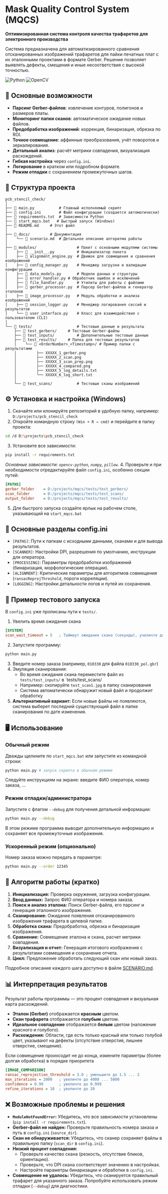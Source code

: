# Mask Quality Control System (MQCS)

**Оптимизированная система контроля качества трафаретов для электронного производства**

Система предназначена для автоматизированного сравнения отсканированных изображений трафаретов для пайки печатных плат с их эталонными проектами в формате Gerber. Решение позволяет выявлять дефекты, смещения и иные несоответствия с высокой точностью.

![Python](https://img.shields.io/badge/Python-3.8+-blue.svg)
![OpenCV](https://img.shields.io/badge/OpenCV-4.x-green.svg)

## 🚀 Основные возможности

- **Парсинг Gerber-файлов**: извлечение контуров, полигонов и размеров платы.
- **Мониторинг папки сканов**: автоматическое ожидание новых файлов.
- **Предобработка изображений**: коррекция, бинаризация, обрезка по ROI.
- **Точное совмещение**: аффинные преобразования, учёт поворотов и зеркалирования.
- **Детальный анализ**: расчёт метрики совпадения, визуализация расхождений.
- **Гибкая настройка** через `config.ini`.
- **Логирование** в кратком или подробном формате.
- **Режим отладки** с сохранением промежуточных шагов.


## 📁 Структура проекта

```tree
pcb_stencil_check/
│
├── 📄 main.py			# Главный исполняемый скрипт
├── 📄 config.ini		# Файл конфигурации (создается автоматически)
├── 📄 requirements.txt	# Зависимости Python
├── 📄 start_mqcs.bat   # Быстрый запуск (Windows)
├── 📄 README.md		# Этот файл
│
├── 📂 docs/			# Документация
│    └── 📄 scenario.md	# Детальное описание алгоритма работы
│
├── 📂 modules/					# Пакет с основными модулями системы
│    ├── 📄 __init__.py			# Инициализатор пакета
│    ├── 📄 alignment_engine.py	# Движок для совмещения и сравнения изображений
│    ├── 📄 config_manager.py	# Менеджер загрузки и валидации конфигурации
│    ├── 📄 data_models.py		# Модели данных и структуры
│    ├── 📄 error_handler.py	# Обработчик ошибок и исключений
│    ├── 📄 file_handler.py		# Утилиты для работы с файлами
│    ├── 📄 gerber_processor.py	# Парсер Gerber-файлов и генератор эталонов
│    ├── 📄 image_processor.py	# Модуль обработки и анализа изображений
│    ├── 📄 session_logger.py	# Менеджер логирования сессий и результатов
│    └── 📄 user_interface.py	# Класс для взаимодействия с пользователем (CLI)
│
└── 📂 tests/					# Тестовые данные и результаты
    ├── 📂 test_gerbers/		# Тестовые Gerber-файлы
    ├── 📂 test_inputs/			# Дополнительные тестовые данные
    ├── 📂 test_results/		# Папка для тестовых результатов
    │    └── 📂 <OrderNumber>_<Timestamp>/ # Пример папки с результатами
    │         ├── XXXXX_1_gerber.png
    │         ├── XXXXX_2_scan.png
    │         ├── XXXXX_3_scan_prep.png
    │         ├── XXXXX_4_compared.png
    │         ├── XXXXX_5_log_details.txt
    │         └── XXXXX_6_log_short.txt
    │
    └── 📂 test_scans/			# Тестовые сканы изображений
```

## ⚙️ Установка и настройка (Windows)

1. Скачайте или клонируйте репозиторий в удобную папку, например: `D:/projects/pcb_stencil_check`
2. Откройте командную строку `(Win + R → cmd)` и перейдите в папку проекта:
```bash
cd /d D:\projects\pcb_stencil_check
```
3. Установите все зависимости:
```bash
pip install -r requirements.txt
```
*Основные зависимости: `opencv-python`, `numpy`, `pillow`.*
4. Проверьте и при необходимости отредактируйте файл `config.ini`, особенно секции путей:
```ini
[PATHS]
gerber_folder    = D:/projects/mqcs/tests/test_gerbers/
scan_folder      = D:/projects/mqcs/tests/test_scans/
output_folder    = D:/projects/mqcs/tests/test_results/
```
5. Для быстрого запуска создайте ярлык на рабочем столе, указывающий на `start_mqcs.bat`

## 🔧 Основные разделы config.ini

- `[PATHS]`: Пути к папкам с исходными данными, сканами и для вывода результатов.
- `[SCANNER]`: Настройки DPI, разрешения по умолчанию, инструкции для оператора.
- `[PROCESSING]`: Параметры предобработки изображений (бинаризация, морфологические операции).
- `[ALIGNMENT]`: Критические параметры для алгоритмов совмещения (`ransacReprojThreshold`, пороги корреляции).
- `[LOGGING]`: Настройки детальности логов и путей их сохранения.

## 🧪 Пример тестового запуска

В `config.ini` уже прописаны пути к `tests/`.

1. Увелить время ожидания скана
```ini
[SYSTEM]
scan_wait_timeout = 5   ; Таймаут ожидания скана (секунды), учеличте до 30
```
2. Запустите программу:
```bash
python main.py
```
3. Введите номер заказа (например, `010330` для файла `010330_pol.gbr`)
4. Эмуляция сканирования:
	- Во время ожидания скана переместите файл из `tests/test_inputs/` в `tests/test_scans/
	- Например: скопируйте `test_scan1.jpg` в папку сканирования
	- Система автоматически обнаружит новый файл и продолжит обработку
5. **Альтернативный вариант:** Если новые файлы не появляются, система выберет последний существующий файл в папке сканирования по дате изменения.

## 🖥️ Использование

### Обычный режим
Дважды щелкните по `start_mqcs.bat` или запустите из командной строки:
```bash
python main.py # запуск скрипта в обычном режиме
```
Следуйте инструкциям на экране: введите ФИО оператора, номер заказа, ...

### Режим отладки/администратора
Запустите с флагом `--debug` для получения детальной информации:
```bash
python main.py --debug
```
В этом режиме программа выводит дополнительную информацию и сохраняет все промежуточные изображения.

### Ускоренный режим (опционально)
Номер заказа можно передать в параметре:
```bash
python main.py --order 12345
```

## 🔧 Алгоритм работы (кратко)

1. **Инициализация:** Проверка окружения, загрузка конфигурации.
2. **Ввод данных:** Запрос ФИО оператора и номера заказа.
3. **Поиск и анализ эталона:** Поиск Gerber-файла, его парсинг и генерация эталонного изображения.
4. **Сканирование:** Ожидание появления отсканированного изображения трафарета в целевой папке.
5. **Обработка скана:** Предобработка, обрезка и бинаризация изображения.
6. **Сравнение:** Совмещение эталона и скана, расчет метрики совпадения.
7. **Визуализация и отчет:** Генерация итогового изображения с результатами совмещения и сохранение отчета.
8. **Цикл:** Предложение обработать следующий скан или новый заказ.

Подробное описание каждого шага доступно в файле [SCENARIO.md](docs/scenario.md).

## 📊 Интерпретация результатов

Результат работы программы — это процент совпадения и визуальная карта расхождений.
- **Эталон (Gerber)** отображается **красным** цветом.
- **Скан трафарета** отображается **голубым** цветом.
- **Идеальное совпадение** отображается **белым** цветом (наложение красного и голубого).
- **Расхождения:** Области, где есть только красный или только голубой цвет, указывают на дефекты (отсутствие отверстия, лишнее отверстие, смещение).

Если совмещение проихсодит не до конца, измените параметры (более долгая обработка) в порядке приоритета
```ini
[IMAGE_COMPARISON]
ransac_reprojection_threshold = 3.0 ; уменьшите до 1.5 ... 2
max_iterations = 2000   ; увеличте до 4000 ... 5000
confidence = 0.99       ; увеличте до 0.999
refine_iterations = 10  ; увеличте до 20
```

## ❌ Возможные проблемы и решения

- **`ModuleNotFoundError`:** Убедитесь, что все зависимости установлены (`pip install -r requirements.txt`).
- **Gerber-файл не найден:** Проверьте правильность номера заказа и путь в `config.ini` (`source_dir`).
- **Скан не обнаруживается:** Убедитесь, что сканер сохраняет файлы в правильную папку (`scan_dir` в `config.ini`).
- **Низкий процент совпадения:**
	- Проверьте качество скана (резкость, отсутствие бликов, ориентацию).
	- Проверьте, что DPI скана соответствует значению в настройках.
	- Настройте параметры бинаризации и обработки в `config.ini`.
- **Совмещение не удалось:** Убедитесь, что сканируется правильный трафарет для указанного заказа. Попробуйте использовать режим отладки (`--debug`) для диагностики.
